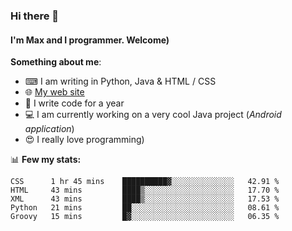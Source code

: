 ### Hi there 👋
#### I'm Max and I programmer. Welcome)

**Something about me**:
- ⌨ I am writing in Python, Java & HTML / CSS
- 🌐 [My web site](https://merive.herokuapp.com/)
- 🎈 I write code for a year
- 💻 I am currently working on a very cool Java project (*Android application*)
- 😍 I really love programming)

📊 **Few my stats:**
<!--START_SECTION:waka-->
```text
CSS      1 hr 45 mins    ██████████▓░░░░░░░░░░░░░░   42.91 % 
HTML     43 mins         ████▒░░░░░░░░░░░░░░░░░░░░   17.70 % 
XML      43 mins         ████▒░░░░░░░░░░░░░░░░░░░░   17.53 % 
Python   21 mins         ██░░░░░░░░░░░░░░░░░░░░░░░   08.61 % 
Groovy   15 mins         █▓░░░░░░░░░░░░░░░░░░░░░░░   06.35 % 
```
<!--END_SECTION:waka-->
